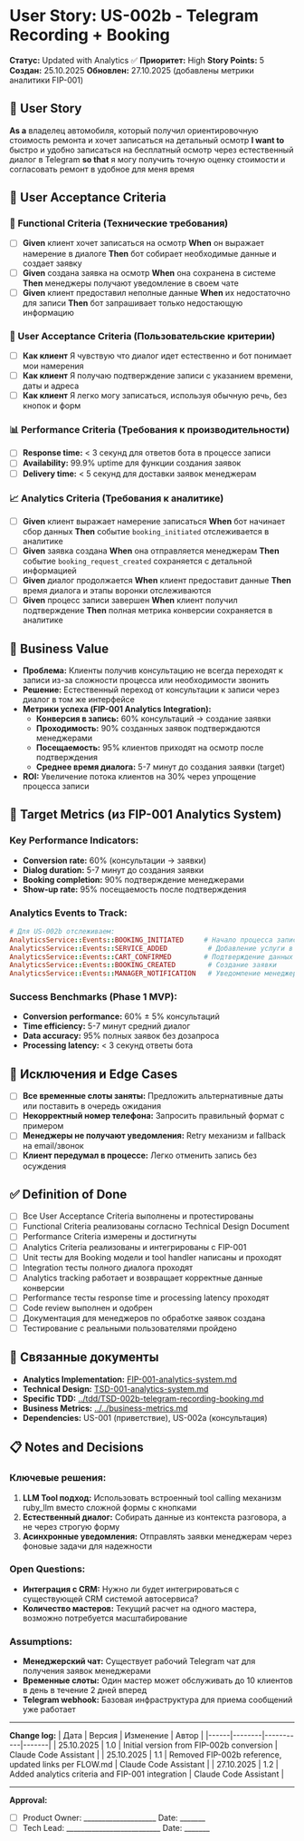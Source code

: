 # User Story: US-002b - Telegram Recording + Booking

**Статус:** Updated with Analytics ✅
**Приоритет:** High
**Story Points:** 5
**Создан:** 25.10.2025
**Обновлен:** 27.10.2025 (добавлены метрики аналитики FIP-001)

## 📝 User Story
**As a** владелец автомобиля, который получил ориентировочную стоимость ремонта и хочет записаться на детальный осмотр **I want to** быстро и удобно записаться на бесплатный осмотр через естественный диалог в Telegram **so that** я могу получить точную оценку стоимости и согласовать ремонт в удобное для меня время

## 👥 User Acceptance Criteria

### 🤖 Functional Criteria (Технические требования)
- [ ] **Given** клиент хочет записаться на осмотр **When** он выражает намерение в диалоге **Then** бот собирает необходимые данные и создает заявку
- [ ] **Given** создана заявка на осмотр **When** она сохранена в системе **Then** менеджеры получают уведомление в своем чате
- [ ] **Given** клиент предоставил неполные данные **When** их недостаточно для записи **Then** бот запрашивает только недостающую информацию

### 👥 User Acceptance Criteria (Пользовательские критерии)
- [ ] **Как клиент** Я чувствую что диалог идет естественно и бот понимает мои намерения
- [ ] **Как клиент** Я получаю подтверждение записи с указанием времени, даты и адреса
- [ ] **Как клиент** Я легко могу записаться, используя обычную речь, без кнопок и форм

### 📊 Performance Criteria (Требования к производительности)
- [ ] **Response time:** < 3 секунд для ответов бота в процессе записи
- [ ] **Availability:** 99.9% uptime для функции создания заявок
- [ ] **Delivery time:** < 5 секунд для доставки заявок менеджерам

### 📈 Analytics Criteria (Требования к аналитике)
- [ ] **Given** клиент выражает намерение записаться **When** бот начинает сбор данных **Then** событие `booking_initiated` отслеживается в аналитике
- [ ] **Given** заявка создана **When** она отправляется менеджерам **Then** событие `booking_request_created` сохраняется с детальной информацией
- [ ] **Given** диалог продолжается **When** клиент предоставит данные **Then** время диалога и этапы воронки отслеживаются
- [ ] **Given** процесс записи завершен **When** клиент получил подтверждение **Then** полная метрика конверсии сохраняется в аналитике

## 🎯 Business Value
- **Проблема:** Клиенты получив консультацию не всегда переходят к записи из-за сложности процесса или необходимости звонить
- **Решение:** Естественный переход от консультации к записи через диалог в том же интерфейсе
- **Метрики успеха (FIP-001 Analytics Integration):**
  - **Конверсия в запись:** 60% консультаций → создание заявки
  - **Проходимость:** 90% созданных заявок подтверждаются менеджерами
  - **Посещаемость:** 95% клиентов приходят на осмотр после подтверждения
  - **Среднее время диалога:** 5-7 минут до создания заявки (target)
- **ROI:** Увеличение потока клиентов на 30% через упрощение процесса записи

## 🎯 Target Metrics (из FIP-001 Analytics System)

### **Key Performance Indicators:**
- **Conversion rate:** 60% (консультации → заявки)
- **Dialog duration:** 5-7 минут до создания заявки
- **Booking completion:** 90% подтверждение менеджерами
- **Show-up rate:** 95% посещаемость после подтверждения

### **Analytics Events to Track:**
```ruby
# Для US-002b отслеживаем:
AnalyticsService::Events::BOOKING_INITIATED     # Начало процесса записи
AnalyticsService::Events::SERVICE_ADDED          # Добавление услуги в заявку
AnalyticsService::Events::CART_CONFIRMED        # Подтверждение данных
AnalyticsService::Events::BOOKING_CREATED        # Создание заявки
AnalyticsService::Events::MANAGER_NOTIFICATION   # Уведомление менеджера
```

### **Success Benchmarks (Phase 1 MVP):**
- **Conversion performance:** 60% ± 5% консультаций
- **Time efficiency:** 5-7 минут средний диалог
- **Data accuracy:** 95% полных заявок без дозапроса
- **Processing latency:** < 3 секунд ответы бота

## 🚫 Исключения и Edge Cases
- [ ] **Все временные слоты заняты:** Предложить альтернативные даты или поставить в очередь ожидания
- [ ] **Некорректный номер телефона:** Запросить правильный формат с примером
- [ ] **Менеджеры не получают уведомления:** Retry механизм и fallback на email/звонок
- [ ] **Клиент передумал в процессе:** Легко отменить запись без осуждения

## ✅ Definition of Done
- [ ] Все User Acceptance Criteria выполнены и протестированы
- [ ] Functional Criteria реализованы согласно Technical Design Document
- [ ] Performance Criteria измерены и достигнуты
- [ ] Analytics Criteria реализованы и интегрированы с FIP-001
- [ ] Unit тесты для Booking модели и tool handler написаны и проходят
- [ ] Integration тесты полного диалога проходят
- [ ] Analytics tracking работает и возвращает корректные данные конверсии
- [ ] Performance тесты response time и processing latency проходят
- [ ] Code review выполнен и одобрен
- [ ] Документация для менеджеров по обработке заявок создана
- [ ] Тестирование с реальными пользователями пройдено

## 🔗 Связанные документы
- **Analytics Implementation:** [FIP-001-analytics-system.md](../FIP-001-analytics-system.md)
- **Technical Design:** [TSD-001-analytics-system.md](../tdd/TSD-001-analytics-system.md)
- **Specific TDD:** [../tdd/TSD-002b-telegram-recording-booking.md](../tdd/TSD-002b-telegram-recording-booking.md)
- **Business Metrics:** [../../business-metrics.md](../../business-metrics.md)
- **Dependencies:** US-001 (приветствие), US-002a (консультация)

## 📋 Notes and Decisions

### Ключевые решения:
1. **LLM Tool подход:** Использовать встроенный tool calling механизм ruby_llm вместо сложной формы с кнопками
2. **Естественный диалог:** Собирать данные из контекста разговора, а не через строгую форму
3. **Асинхронные уведомления:** Отправлять заявки менеджерам через фоновые задачи для надежности

### Open Questions:
- **Интеграция с CRM:** Нужно ли будет интегрироваться с существующей CRM системой автосервиса?
- **Количество мастеров:** Текущий расчет на одного мастера, возможно потребуется масштабирование

### Assumptions:
- **Менеджерский чат:** Существует рабочий Telegram чат для получения заявок менеджерами
- **Временные слоты:** Один мастер может обслуживать до 10 клиентов в день в течение 2 дней вперед
- **Telegram webhook:** Базовая инфраструктура для приема сообщений уже работает

---

**Change log:**
| Дата | Версия | Изменение | Автор |
|------|--------|-----------|-------|
| 25.10.2025 | 1.0 | Initial version from FIP-002b conversion | Claude Code Assistant |
| 25.10.2025 | 1.1 | Removed FIP-002b reference, updated links per FLOW.md | Claude Code Assistant |
| 27.10.2025 | 1.2 | Added analytics criteria and FIP-001 integration | Claude Code Assistant |

---

**Approval:**
- [ ] Product Owner: ____________________ Date: _______
- [ ] Tech Lead: __________________________ Date: _______